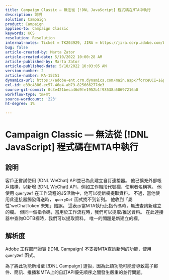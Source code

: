 ```yaml
---
title: Campaign Classic — 無法從 [!DNL JavaScript] 程式碼在MTA中執行
description: 說明
solution: Campaign
product: Campaign
applies-to: Campaign Classic
keywords: KCS
resolution: Resolution
internal-notes: Ticket = TK203929, JIRA = https://jira.corp.adobe.com/browse/NEO-20460, https://jira.corp.adobe.com/browse/NEO-20648
bug: false
article-created-by: Marta Zator
article-created-date: 5/10/2022 10:00:28 AM
article-published-by: Marta Zator
article-published-date: 5/10/2022 10:03:05 AM
version-number: 2
article-number: KA-15251
dynamics-url: https://adobe-ent.crm.dynamics.com/main.aspx?forceUCI=1&pagetype=entityrecord&etn=knowledgearticle&id=90301002-48d0-ec11-a7b5-00224809c101
exl-id: e39c4386-ec57-46e4-ab79-825666277de3
source-git-commit: 0c3e421beca46d9fe1952b1f98538a50697216a0
workflow-type: tm+mt
source-wordcount: '223'
ht-degree: 1%

---
```


# Campaign Classic — 無法從 [!DNL JavaScript] 程式碼在MTA中執行

## 說明


客戶正嘗試使用 [!DNL WeChat] API並已為此建立自訂連接器。 他已擴充外部帳戶結構，以新增 [!DNL WeChat] API，例如工作階段代號欄、使用者名稱等。 他使用 `queryDef` 在工作流程的JS活動中，他可以從新欄提取資料。 不過，當他使用此連接器觸發傳送時， `queryDef` 函式找不到新列。 他收到「屬性&#39;weChatToken&#39;未知」錯誤。 這表示當MTA執行此指令碼時，無法查詢新建立的欄。 但同一個指令碼，當用於工作流程時，我們可以提取/推送資料。 在此連接器中查詢OOTB欄時，我們可以提取資料。 唯一的問題是新建立的欄。


## 解析度


Adobe<b> </b>工程部門證實 [!DNL Campaign] 不支援MTA查詢新列的功能，使用 `queryDef` 函式。

為了將此功能新增至 [!DNL Campaign] 遭拒，因為此類功能可能會導致電子郵件、簡訊、推播和MTA上的自訂API優先順序之間發生嚴重的並行問題。
